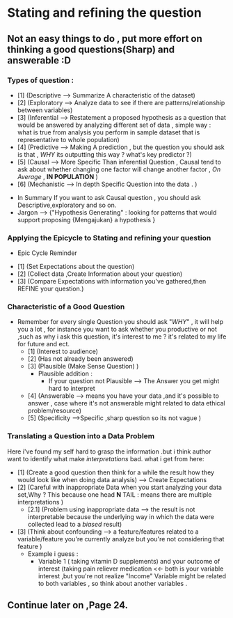 # Stating and refining the question
## Not an easy things to do , put more effort on thinking a good questions(Sharp) and answerable :D

### Types of question :
  - [1] (Descriptive --> Summarize A characteristic of the dataset)
  - [2] (Exploratory --> Analyze data to see if there are patterns/relationship between variables)
  - [3] (Inferential --> Restatement a proposed hypothesis as a question that would be answered by analyzing different set of data , simple way : what is true from analysis you perform in sample dataset that is  representative to whole population)
  - [4] (Predictive --> Making A prediction , but the question you should ask is that , *WHY* its outputting this way ? what's key predictor ?)
  - [5] (Causal --> More Specific Than inferential Question , Causal tend to ask about whether changing one factor will change another factor , *On Average* , **IN POPULATION** )
  - [6] (Mechanistic --> In depth Specific Question into the data . )
  * In Summary If you want to ask Causal question , you should ask Descriptive,exploratory and so on.
* Jargon --> {"Hypothesis Generating" : looking for patterns that would support proposing {Mengajukan} a hypothesis }  

### Applying the Epicycle to Stating and refining your question
  * Epic Cycle Reminder
  - [1] (Set Expectations about the question)
  - [2] (Collect data ,Create Information about your question)
  - [3] (Compare Expectations with information you've gathered,then REFINE your question.)
### Characteristic of a Good Question
* Remember for every single Question you should ask "*WHY*" , it will help you a lot , for instance you want to ask whether you productive or not ,such as why i ask this question,  it's interest to me ? it's related to my life for future and ect.
  - [1] (Interest to audience)
  - [2] (Has not already been answered)
  - [3] (Plausible (Make Sense Question) )
    * Plausible addition :
      - If your question not Plausible --> The Answer you get might hard to interpret
  - [4] (Answerable --> means you have your data ,and it's possible to answer , case where it's not answerable might related to data ethical problem/resource)
  - [5] (Specificity -->Specific ,sharp question so its not vague )
### Translating a Question into a Data Problem

Here i've found my self hard to grasp the information .but i think author want to identify what make *interpretations* bad.
what i get from here:
  - [1] (Create a good question then think for a while the result how they would look like when doing data analysis) --> Create Expectations
  - [2] (Careful with inappropriate Data when you start analyzing your data set,Why ? This because one head **N** TAIL : means there are multiple interpretations )
    - [2.1] (Problem using inappropriate data --> the result is not interpretable because the underlying way in which the data were collected lead to a *biased* result)
  - [3] (Think about confounding --> a feature/features related to a variable/feature you're currently analyze but you're not considering that feature )
    * Example i guess :
      -  Variable 1 ( taking vitamin D supplements) and your outcome of interest (taking pain reliever medication <<- both is your variable interest ,but you're not realize "Income" Variable might be related to both variables , so think about another variables .
## Continue later on ,Page 24.
